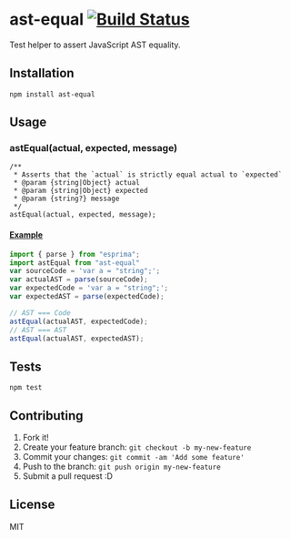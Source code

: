 # ast-equal [![Build Status](https://travis-ci.org/azu/ast-equal.svg?branch=master)](https://travis-ci.org/azu/ast-equal)

Test helper to assert JavaScript AST equality.

## Installation

    npm install ast-equal

## Usage

### astEqual(actual, expected, message)

```
/**
 * Asserts that the `actual` is strictly equal actual to `expected`
 * @param {string|Object} actual
 * @param {string|Object} expected
 * @param {string?} message
 */
astEqual(actual, expected, message);
```

#### [Example](./example)

```js
import { parse } from "esprima";
import astEqual from "ast-equal"
var sourceCode = 'var a = "string";';
var actualAST = parse(sourceCode);
var expectedCode = 'var a = "string";';
var expectedAST = parse(expectedCode);

// AST === Code
astEqual(actualAST, expectedCode);
// AST === AST
astEqual(actualAST, expectedAST);
```


## Tests

    npm test

## Contributing

1. Fork it!
2. Create your feature branch: `git checkout -b my-new-feature`
3. Commit your changes: `git commit -am 'Add some feature'`
4. Push to the branch: `git push origin my-new-feature`
5. Submit a pull request :D

## License

MIT